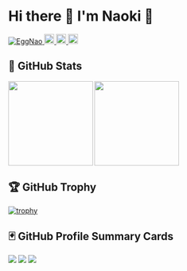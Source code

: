 # Hi there 👋  I'm Naoki 🥚

<!--
**EggNao/EggNao** is a ✨ _special_ ✨ repository because its `README.md` (this file) appears on your GitHub profile.

Here are some ideas to get you started:

- 🔭 I’m currently working on ...
- 🌱 I’m currently learning ...
- 👯 I’m looking to collaborate on ...
- 🤔 I’m looking for help with ...
- 💬 Ask me about ...
- 📫 How to reach me: ...
- 😄 Pronouns: ...
- ⚡ Fun fact: ...
-->

<p align="left"> 
  <a href="https://github.com/EggNao/EggNao/">
    <img src="https://komarev.com/ghpvc/?username=EggNao" alt="EggNao" />
  </a>
  <a href="http://twitter.com/EggNao">
    <img height="20" src="https://img.shields.io/twitter/follow/EggNao?label=Twitter&logo=twitter&style=flat" />
  </a>
  <a href="https://github.com/EggNao">
    <img height="20" src="https://img.shields.io/github/followers/EggNao?label=follow&logo=github&style=flat" />
  </a>
  <a href="https://stackoverflow.com/users/5720201/EggNao">
    <img height="20" src="https://img.shields.io/stackexchange/stackoverflow/r/5720201?label=StackOverflow&logo=stack-overflow&style=flat" />
  </a>
</p>

## 💫 GitHub Stats<br>



<div>
  <img height="170" align="left" src="https://github-readme-stats.vercel.app/api?username=EggNao&count_private=true&show_icons=true&theme=onedark">
  <img height="170"  src="https://github-readme-stats.vercel.app/api/top-langs/?username=EggNao&count_private=true&show_icons=true&theme=onedark&layout=compact">
</div>

## 🏆 GitHub Trophy<br>
[![trophy](https://github-profile-trophy.vercel.app/?username=EggNao&theme=onedark)](https://github.com/ryo-ma/github-profile-trophy)

## 🃏 GitHub Profile Summary Cards
![](https://github-profile-summary-cards.vercel.app/api/cards/profile-details?username=EggNao&theme=monokai)
![](https://github-profile-summary-cards.vercel.app/api/cards/repos-per-language?username=EggNao&theme=monokai)
![](https://github-profile-summary-cards.vercel.app/api/cards/most-commit-language?username=EggNao&theme=monokai)

